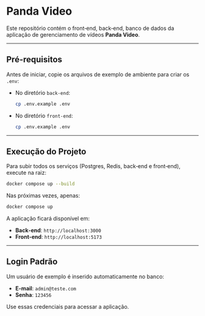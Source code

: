 # Panda Video

Este repositório contém o front‑end, back‑end, banco de dados da aplicação de gerenciamento de vídeos **Panda Video**.

---

## Pré-requisitos

Antes de iniciar, copie os arquivos de exemplo de ambiente para criar os `.env`:

- No diretório `back-end`:
  ```bash
  cp .env.example .env
  ```
- No diretório `front-end`:
  ```bash
  cp .env.example .env
  ```

---

## Execução do Projeto

Para subir todos os serviços (Postgres, Redis, back‑end e front‑end), execute na raiz:

```bash
docker compose up --build
```

Nas próximas vezes, apenas:

```bash
docker compose up
```

A aplicação ficará disponível em:

- **Back‑end**: `http://localhost:3000`
- **Front‑end**: `http://localhost:5173`

---

## Login Padrão

Um usuário de exemplo é inserido automaticamente no banco:

- **E-mail**: `admin@teste.com`
- **Senha**: `123456`

Use essas credenciais para acessar a aplicação.


